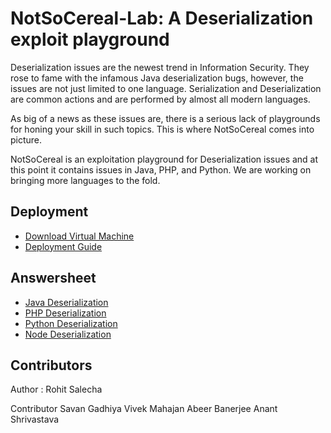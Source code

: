 # NotSoCereal-Lab: A Deserialization exploit playground

Deserialization issues are the newest trend in Information Security. They rose to fame with the infamous Java deserialization bugs, however, the issues are not just limited to one language. Serialization and Deserialization are common actions and are performed by almost all modern languages.

As big of a news as these issues are, there is a serious lack of playgrounds for honing your skill in such topics. This is where NotSoCereal comes into picture.

NotSoCereal is an exploitation playground for Deserialization issues and at this point it contains issues in Java, PHP, and Python. We are working on bringing more languages to the fold.

## Deployment
- [Download Virtual Machine](#link_to_update)
- [Deployment Guide](./Resources/Deployment/deployment.md)
## Answersheet 

- [Java Deserialization](./Resources/Java_Challenge/java_deserialization.md)
- [PHP Deserialization](./Resources/PHP_Challenge/php_deserialization.md)
- [Python Deserialization](./Resources/Python_Challenge/python_deserialization.md)
- [Node Deserialization](./Resources/Node_Challenge/node_deserialization.md)

## Contributors

Author : Rohit Salecha

Contributor
	Savan Gadhiya
	Vivek Mahajan
	Abeer Banerjee
	Anant Shrivastava
